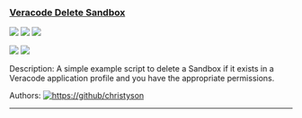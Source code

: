 ### [Veracode Delete Sandbox](https://github.com/christyson/veracode_delete_sandbox)

![](https://img.shields.io/github/stars/christyson/veracode_delete_sandbox.svg?style=social)
![](https://img.shields.io/github/forks/christyson/veracode_delete_sandbox.svg?style=social)
![](https://img.shields.io/github/watchers/christyson/veracode_delete_sandbox.svg?style=social)

![](https://img.shields.io/github/languages/top/christyson/veracode_delete_sandbox)
![](https://img.shields.io/github/contributors/christyson/veracode_delete_sandbox)

Description: A simple example script to delete a Sandbox if it exists in a Veracode application profile and you have the appropriate permissions.

Authors: [![https://github/christyson](https://img.shields.io/github/followers/christyson?label=christyson&style=social)](https://GitHub.com/Naereen/StrapDown.js/network/)

---
